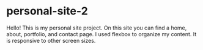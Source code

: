 # personal-site-2
Hello! This is my personal site project. On this site you can find a home, about, portfolio, and contact page. I used flexbox to organize my content. It is responsive to other screen sizes. 
